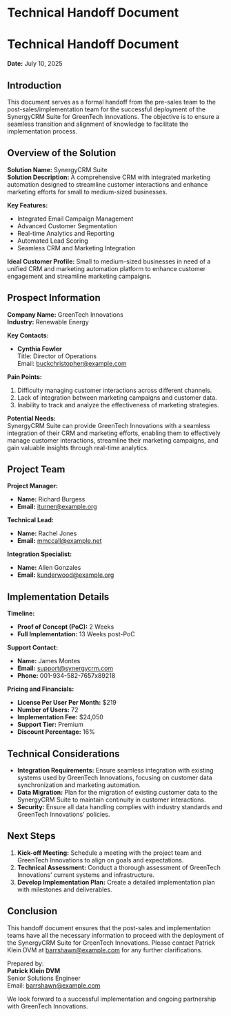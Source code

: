 # Technical Handoff Document

# Technical Handoff Document

**Date:** July 10, 2025

## Introduction

This document serves as a formal handoff from the pre-sales team to the post-sales/implementation team for the successful deployment of the SynergyCRM Suite for GreenTech Innovations. The objective is to ensure a seamless transition and alignment of knowledge to facilitate the implementation process.

## Overview of the Solution

**Solution Name:** SynergyCRM Suite  
**Solution Description:** A comprehensive CRM with integrated marketing automation designed to streamline customer interactions and enhance marketing efforts for small to medium-sized businesses.

**Key Features:**
- Integrated Email Campaign Management
- Advanced Customer Segmentation
- Real-time Analytics and Reporting
- Automated Lead Scoring
- Seamless CRM and Marketing Integration

**Ideal Customer Profile:** Small to medium-sized businesses in need of a unified CRM and marketing automation platform to enhance customer engagement and streamline marketing campaigns.

## Prospect Information

**Company Name:** GreenTech Innovations  
**Industry:** Renewable Energy  

**Key Contacts:**
- **Cynthia Fowler**  
  Title: Director of Operations  
  Email: buckchristopher@example.com  

**Pain Points:**
1. Difficulty managing customer interactions across different channels.
2. Lack of integration between marketing campaigns and customer data.
3. Inability to track and analyze the effectiveness of marketing strategies.

**Potential Needs:**  
SynergyCRM Suite can provide GreenTech Innovations with a seamless integration of their CRM and marketing efforts, enabling them to effectively manage customer interactions, streamline their marketing campaigns, and gain valuable insights through real-time analytics.

## Project Team

**Project Manager:**  
- **Name:** Richard Burgess  
- **Email:** iturner@example.org  

**Technical Lead:**  
- **Name:** Rachel Jones  
- **Email:** mmccall@example.net  

**Integration Specialist:**  
- **Name:** Allen Gonzales  
- **Email:** kunderwood@example.org  

## Implementation Details

**Timeline:**
- **Proof of Concept (PoC):** 2 Weeks
- **Full Implementation:** 13 Weeks post-PoC

**Support Contact:**
- **Name:** James Montes  
- **Email:** support@synergycrm.com  
- **Phone:** 001-934-582-7657x89218  

**Pricing and Financials:**
- **License Per User Per Month:** $219
- **Number of Users:** 72
- **Implementation Fee:** $24,050
- **Support Tier:** Premium
- **Discount Percentage:** 16%

## Technical Considerations

- **Integration Requirements:** Ensure seamless integration with existing systems used by GreenTech Innovations, focusing on customer data synchronization and marketing automation.
- **Data Migration:** Plan for the migration of existing customer data to the SynergyCRM Suite to maintain continuity in customer interactions.
- **Security:** Ensure all data handling complies with industry standards and GreenTech Innovations' policies.

## Next Steps

1. **Kick-off Meeting:** Schedule a meeting with the project team and GreenTech Innovations to align on goals and expectations.
2. **Technical Assessment:** Conduct a thorough assessment of GreenTech Innovations' current systems and infrastructure.
3. **Develop Implementation Plan:** Create a detailed implementation plan with milestones and deliverables.

## Conclusion

This handoff document ensures that the post-sales and implementation teams have all the necessary information to proceed with the deployment of the SynergyCRM Suite for GreenTech Innovations. Please contact Patrick Klein DVM at barrshawn@example.com for any further clarifications.

Prepared by:  
**Patrick Klein DVM**  
Senior Solutions Engineer  
Email: barrshawn@example.com  

We look forward to a successful implementation and ongoing partnership with GreenTech Innovations.